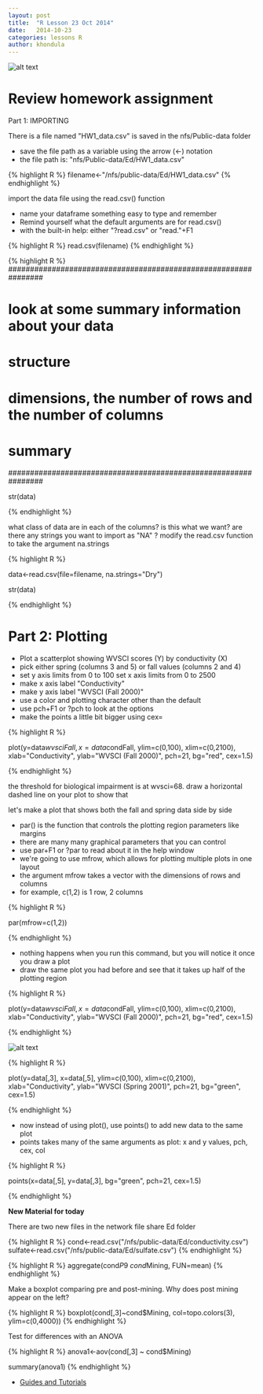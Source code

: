 ```yaml
---
layout: post
title:  "R Lesson 23 Oct 2014"
date:   2014-10-23
categories: lessons R
author: khondula
---
```


![alt text](\\storage.research.sesync.org/rstudioSchematic.png "Title")

Review homework assignment
==========================

Part 1:  IMPORTING  

 There is a file named "HW1_data.csv" is saved in the nfs/Public-data folder
- save the file path as a variable using the arrow (<-) notation
- the file path is: "nfs/Public-data/Ed/HW1_data.csv"


{% highlight R %}
filename<-"/nfs/public-data/Ed/HW1_data.csv"
{% endhighlight %}


 import the data file using the read.csv() function
- name your dataframe something easy to type and remember
- Remind yourself what the default arguments are for read.csv()
- with the built-in help: either "?read.csv" or "read."+F1


{% highlight R %}
read.csv(filename)
{% endhighlight %}




{% highlight R %}
################################################################
# look at some summary information about your data
# structure
# dimensions, the number of rows and the number of columns
# summary
################################################################

str(data)



{% endhighlight %}


what class of data are in each of the columns? is this what we want?
are there any strings you want to import as "NA" ? 
modify the read.csv function to take the argument na.strings

{% highlight R %}

data<-read.csv(file=filename,
               na.strings="Dry")



str(data)

{% endhighlight %}

Part 2: Plotting
================


- Plot a scatterplot showing WVSCI scores (Y) by conductivity (X)
- pick either spring (columns 3 and 5) or fall values (columns 2 and 4)
- set y axis limits from 0 to 100
 set x axis limits from 0 to 2500
- make x axis label "Conductivity"
- make y axis label "WVSCI (Fall 2000)"
- use a color and plotting character other than the default
- use pch+F1 or ?pch to look at the options
- make the points a little bit bigger using cex=


{% highlight R %}

plot(y=data$wvsciFall,
     x=data$condFall,
     ylim=c(0,100),
     xlim=c(0,2100),
     xlab="Conductivity",
     ylab="WVSCI (Fall 2000)",
     pch=21,
     bg="red",
     cex=1.5)
	 
{% endhighlight %}


the threshold for biological impairment is at wvsci=68. draw a horizontal dashed line on your plot to show that


 let's make a plot that shows both the fall and spring data side by side

- par() is the function that controls the plotting region parameters like margins
- there are many many graphical parameters that you can control
- use par+F1 or ?par to read about it in the help window
- we're going to use mfrow, which allows for plotting multiple plots in one layout
- the argument mfrow takes a vector with the dimensions of rows and columns
- for example, c(1,2) is 1 row, 2 columns

{% highlight R %}

par(mfrow=c(1,2))

{% endhighlight %}

- nothing happens when you run this command, but you will notice it once you draw a plot
- draw the same plot you had before and see that it takes up half of the plotting region

{% highlight R %}

plot(y=data$wvsciFall,
     x=data$condFall,
     ylim=c(0,100),
     xlim=c(0,2100),
     xlab="Conductivity",
     ylab="WVSCI (Fall 2000)",
     pch=21,
     bg="red",
     cex=1.5)

	 
{% endhighlight %}

![alt text](http://rgraphics.limnology.wisc.edu/images/miscellaneous/pch.png "Title")

{% highlight R %}

plot(y=data[,3],
     x=data[,5],
     ylim=c(0,100),
     xlim=c(0,2100),
     xlab="Conductivity",
     ylab="WVSCI (Spring 2001)",
     pch=21,
     bg="green",
     cex=1.5)
	 
{% endhighlight %}

- now instead of using plot(), use points() to add new data to the same plot
- points takes many of the same arguments as plot: x and y values, pch, cex, col

{% highlight R %}

points(x=data[,5],
       y=data[,3],
       bg="green",
       pch=21,
       cex=1.5)
	 
{% endhighlight %}


**New Material for today**

There are two new files in the network file share Ed folder

{% highlight R %}
cond<-read.csv("/nfs/public-data/Ed/conductivity.csv")
sulfate<-read.csv("/nfs/public-data/Ed/sulfate.csv")
{% endhighlight %}





{% highlight R %}
aggregate(cond$P9 ~ cond$Mining, FUN=mean)
{% endhighlight %}

Make a boxplot comparing pre and post-mining. Why does post mining appear on the left?

{% highlight R %}
boxplot(cond[,3]~cond$Mining,
        col=topo.colors(3),
        ylim=c(0,4000))
{% endhighlight %}

Test for differences with an ANOVA
	
{% highlight R %}
anova1<-aov(cond[,3] ~ cond$Mining)

summary(anova1)
{% endhighlight %}

* [Guides and Tutorials](https://collab.sesync.org/sites/support)

